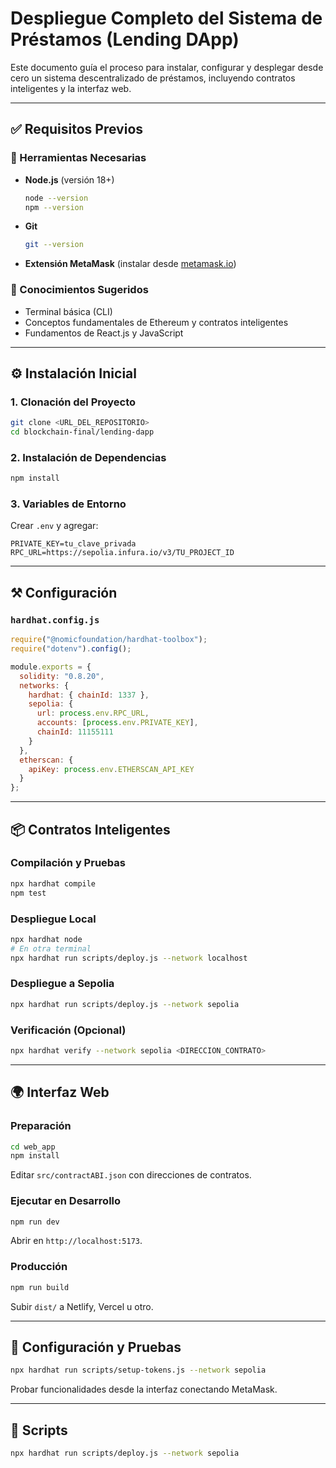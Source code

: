 # Despliegue Completo del Sistema de Préstamos (Lending DApp)

Este documento guía el proceso para instalar, configurar y desplegar desde cero un sistema descentralizado de préstamos, incluyendo contratos inteligentes y la interfaz web.

---

## ✅ Requisitos Previos

### 🧰 Herramientas Necesarias

- **Node.js** (versión 18+)
  ```bash
  node --version
  npm --version
  ```
- **Git**
  ```bash
  git --version
  ```
- **Extensión MetaMask** (instalar desde [metamask.io](https://metamask.io/))

### 🧠 Conocimientos Sugeridos

- Terminal básica (CLI)
- Conceptos fundamentales de Ethereum y contratos inteligentes
- Fundamentos de React.js y JavaScript

---

## ⚙️ Instalación Inicial

### 1. Clonación del Proyecto

```bash
git clone <URL_DEL_REPOSITORIO>
cd blockchain-final/lending-dapp
```

### 2. Instalación de Dependencias

```bash
npm install
```

### 3. Variables de Entorno

Crear `.env` y agregar:

```env
PRIVATE_KEY=tu_clave_privada
RPC_URL=https://sepolia.infura.io/v3/TU_PROJECT_ID
```

---

## ⚒️ Configuración

### `hardhat.config.js`

```javascript
require("@nomicfoundation/hardhat-toolbox");
require("dotenv").config();

module.exports = {
  solidity: "0.8.20",
  networks: {
    hardhat: { chainId: 1337 },
    sepolia: {
      url: process.env.RPC_URL,
      accounts: [process.env.PRIVATE_KEY],
      chainId: 11155111
    }
  },
  etherscan: {
    apiKey: process.env.ETHERSCAN_API_KEY
  }
};
```

---

## 📦 Contratos Inteligentes

### Compilación y Pruebas

```bash
npx hardhat compile
npm test
```

### Despliegue Local

```bash
npx hardhat node
# En otra terminal
npx hardhat run scripts/deploy.js --network localhost
```

### Despliegue a Sepolia

```bash
npx hardhat run scripts/deploy.js --network sepolia
```

### Verificación (Opcional)

```bash
npx hardhat verify --network sepolia <DIRECCION_CONTRATO>
```

---

## 🌍 Interfaz Web

### Preparación

```bash
cd web_app
npm install
```

Editar `src/contractABI.json` con direcciones de contratos.

### Ejecutar en Desarrollo

```bash
npm run dev
```

Abrir en `http://localhost:5173`.

### Producción

```bash
npm run build
```

Subir `dist/` a Netlify, Vercel u otro.

---

## 🧪 Configuración y Pruebas

```bash
npx hardhat run scripts/setup-tokens.js --network sepolia
```

Probar funcionalidades desde la interfaz conectando MetaMask.

---

## 🧰 Scripts

```bash
npx hardhat run scripts/deploy.js --network sepolia
```



